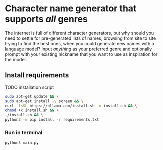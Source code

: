 # Character name generator that supports *all* genres

The internet is full of different character generators, but why should you need to settle for pre-generated lists of names, browsing from site to site trying to find the best ones, when you could generate new names with a language model? Input *anything* as your preferred genre and optionally prompt with your existing nickname that you want to use as inspiration for the model.

## Install requirements

TODO installation script

``` bash
sudo apt-get update && \
sudo apt-get install -y screen && \
curl -fsSL https://ollama.com/install.sh -o install.sh && \
chmod +x install.sh && \
./install.sh && \
python3 -m pip install -r requirements.txt
```

### Run in terminal

``` python3
python3 main.py
```
